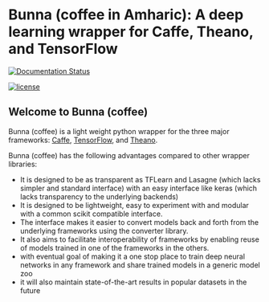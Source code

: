 # Bunna (coffee in Amharic): A deep learning wrapper for Caffe, Theano, and TensorFlow

[![Documentation Status](https://readthedocs.org/projects/bunna/badge/?version=latest)](http://bunna.readthedocs.io/en/latest/?badge=latest)

[![license](https://img.shields.io/github/license/mashape/apistatus.svg?maxAge=2592000)](https://github.com/deepnn/bunna/blob/master/LICENSE)

## Welcome to Bunna (coffee)

Bunna (coffee) is a light weight python wrapper for the three major frameworks:   [Caffe](https://github.com/BVLC/caffe), [TensorFlow](https://github.com/tensorflow/tensorflow), and [Theano](https://github.com/Theano/Theano).

Bunna (coffee) has the following advantages compared to other wrapper libraries:

- It is designed to be as transparent as TFLearn and Lasagne (which lacks simpler and standard interface) with an easy interface like keras (which lacks transparency to the underlying backends)
- It is designed to be lightweight, easy to experiment with and modular with a common scikit compatible interface.
- The interface makes it easier to convert models back and forth from the underlying frameworks using the converter library.
- It also aims to facilitate interoperability of frameworks by enabling reuse of models trained in one of the frameworks in the others.
- with eventual goal of making it a one stop place to train deep neural networks in any framework and share trained models in a generic model zoo
- it will also maintain state-of-the-art results in popular datasets in the future
